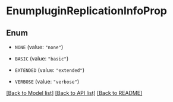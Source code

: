 # EnumpluginReplicationInfoProp

## Enum


* `NONE` (value: `"none"`)

* `BASIC` (value: `"basic"`)

* `EXTENDED` (value: `"extended"`)

* `VERBOSE` (value: `"verbose"`)


[[Back to Model list]](../README.md#documentation-for-models) [[Back to API list]](../README.md#documentation-for-api-endpoints) [[Back to README]](../README.md)


